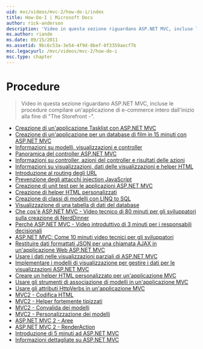 ```yaml
---
uid: mvc/videos/mvc-2/how-do-i/index
title: How-Do-I | Microsoft Docs
author: rick-anderson
description: 'Video in questa sezione riguardano ASP.NET MVC, incluse le procedure compilare un''applicazione di e-commerce intero dall''inizio alla fine di ''The Storefront -''.'
ms.author: riande
ms.date: 09/15/2011
ms.assetid: 9bc6c53a-3e54-4f9d-8bef-0f3359aecf7b
msc.legacyurl: /mvc/videos/mvc-2/how-do-i
msc.type: chapter
---
```

<a name="how-do-i"></a>Procedure
====================
> Video in questa sezione riguardano ASP.NET MVC, incluse le procedure compilare un'applicazione di e-commerce intero dall'inizio alla fine di "The Storefront -".


- [Creazione di un'applicazione Tasklist con ASP.NET MVC](creating-a-tasklist-application-with-aspnet-mvc.md)
- [Creazione di un'applicazione per un database di film in 15 minuti con ASP.NET MVC](creating-a-movie-database-application-in-15-minutes-with-aspnet-mvc.md)
- [Informazioni su modelli, visualizzazioni e controller](understanding-models-views-and-controllers.md)
- [Panoramica del controller ASP.NET MVC](aspnet-mvc-controller-overview.md)
- [Informazioni su controller, azioni del controller e risultati delle azioni](understanding-controllers-controller-actions-and-action-results.md)
- [Informazioni su visualizzazioni, dati delle visualizzazioni e helper HTML](understanding-views-view-data-and-html-helpers.md)
- [Introduzione al routing degli URL](an-introduction-to-url-routing.md)
- [Prevenzione degli attacchi injection JavaScript](preventing-javascript-injection-attacks.md)
- [Creazione di unit test per le applicazioni ASP.NET MVC](creating-unit-tests-for-aspnet-mvc-applications.md)
- [Creazione di helper HTML personalizzati](creating-custom-html-helpers.md)
- [Creazione di classi di modelli con LINQ to SQL](creating-model-classes-with-linq-to-sql.md)
- [Visualizzazione di una tabella di dati del database](displaying-a-table-of-database-data.md)
- [Che cos'è ASP.NET MVC - Video tecnico di 80 minuti per gli sviluppatori sulla creazione di NerdDinner](what-is-aspnet-mvc-80-minute-technical-video-for-developers-building-nerddinner.md)
- [Perché ASP.NET MVC - Video introduttivo di 3 minuti per i responsabili decisionali](why-aspnet-mvc-3-minute-overview-video-for-decision-makers.md)
- [ASP.NET MVC: Come 10 minuti video tecnici per gli sviluppatori](aspnet-mvc-how-10-minute-technical-video-for-developers.md)
- [Restituire dati formattati JSON per una chiamata AJAX in un'applicazione Web ASP.NET MVC](how-do-i-return-json-formatted-data-for-an-ajax-call-in-an-aspnet-mvc-web-application.md)
- [Usare i dati nelle visualizzazioni parziali di ASP.NET MVC](how-do-i-work-with-data-in-aspnet-mvc-partial-views.md)
- [Implementare i modelli di visualizzazione per gestire i dati per le visualizzazioni ASP.NET MVC](how-do-i-implement-view-models-to-manage-data-for-aspnet-mvc-views.md)
- [Creare un helper HTML personalizzato per un'applicazione MVC](how-do-i-create-a-custom-html-helper-for-an-mvc-application.md)
- [Usare gli strumenti di associazione di modelli in un'applicazione MVC](how-do-i-work-with-model-binders-in-an-mvc-application.md)
- [Usare gli attributi HttpVerbs in un'applicazione MVC](how-do-i-use-httpverbs-attributes-in-an-mvc-application.md)
- [MVC2 - Codifica HTML](mvc2-html-encoding.md)
- [MVC2 - Helper fortemente tipizzati](mvc2-stronglytyped-helpers.md)
- [MVC2 - Convalida dei modelli](mvc2-model-validation.md)
- [MVC2 - Personalizzazione dei modelli](mvc2-template-customization.md)
- [ASP.NET MVC 2 - Aree](aspnet-mvc-2-areas.md)
- [ASP.NET MVC 2 - RenderAction](aspnet-mvc-2-render-action.md)
- [Introduzione di 5 minuti ad ASP.NET MVC](5-minute-introduction-to-aspnet-mvc.md)
- [Informazioni dettagliate su ASP.NET MVC](how-to-best-learn-asp-net-mvc.md)
